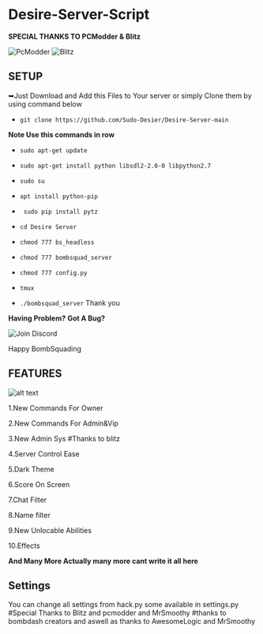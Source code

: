 <h1>Desire-Server-Script</h1>

**SPECIAL THANKS TO PCModder & Blitz**

![PcModder](https://github.com/Mikahael)
![Blitz](https://github.com/Ayush-Deep)

<h2>SETUP</h2>
➥Just Download and Add this Files to Your server or simply Clone them by using command below

- `git clone https://github.com/Sudo-Desier/Desire-Server-main`

**Note Use this commands in row**

- `sudo apt-get update`
- `sudo apt-get install python libsdl2-2.0-0 libpython2.7`
- `sudo su`
- `apt install python-pip`
- ` sudo pip install pytz`

- `cd Desire Server`
- `chmod 777 bs_headless`
- `chmod 777 bombsquad_server`
- `chmod 777 config.py`
- `tmux`
- `./bombsquad_server`
Thank you

**Having Problem?**
**Got A Bug?**

![Join Discord](https://discord.gg/aKTudX4xNP)

Happy BombSquading

<h2>FEATURES</h2>

![alt text](https://cdn.discordapp.com/attachments/1009755282265604198/1020746821347332106/20220917_225223.png)


1.New Commands For Owner 

2.New Commands For Admin&Vip

3.New Admin Sys #Thanks to blitz

4.Server Control Ease 

5.Dark Theme

6.Score On Screen

7.Chat Filter

8.Name filter 

9.New Unlocable Abilities

10.Effects

**And Many More Actually many more cant write it all here**

<h2>Settings</h2>
You can change all settings from hack.py some available in settings.py 
#Special Thanks to Blitz and pcmodder and MrSmoothy
#thanks to bombdash creators and aswell as thanks to AwesomeLogic and MrSmoothy

